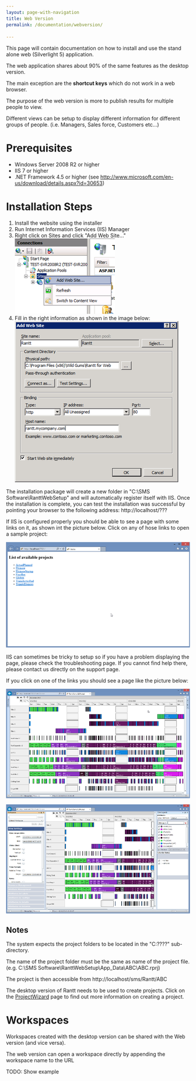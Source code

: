 ```yaml
---
layout: page-with-navigation
title: Web Version
permalink: /documentation/webversion/

---
```


This page will contain documentation on how to install and use the stand alone web (Silverlight 5) application.

The web application shares about 90% of the same features as the desktop version.

The main exception are the **shortcut keys** which do not work in a web browser.

The purpose of the web version is more to publish results for multiple people to view.

Different views can be setup to display different information for different groups of people. (i.e. Managers, Sales force, Customers etc...)

Prerequisites
==============

-	Windows Server 2008 R2 or higher
- IIS 7 or higher
-	.NET Framework 4.5 or higher (see http://www.microsoft.com/en-us/download/details.aspx?id=30653)


Installation Steps
====================

1.	Install the website using the installer
2.	Run Internet Information Services (IIS) Manager
3.	Right click on Sites and click "Add Web Site..."
	![Add Website](img/AddWebsite.png)
4. Fill in the right information as shown in the image below:
	![Add Website Settings](img/AddWebsiteSettings.png)
	
	
The installation package will create a new folder in "C:\SMS Software\RanttWebSetup" and will automatically register itself with IIS.
Once the installation is complete, you can test the installation was successful by pointing your browser to the following address:  http://localhost/???

If IIS is configured properly you should be able to see a page with some links on it, as shown int the picture below. Click on any of hose links to open a sample project:

![Projects](img/webRantt0.png)

IIS can sometimes be tricky to setup so if you have a problem displaying the page, please check the troubleshooting page. If you cannot find help there, please contact us directly on the support page.

If you click on one of the links you should see a page like the picture below:

![Projects](img/webRantt.png)

![Projects](img/webRantt2.png)

Notes
------

The system expects the project folders to be located in the "C:\????" sub-directory.

The name of the project folder must be the same as name of the project file. (e.g. C:\SMS Software\RanttWebSetup\App_Data\ABC\ABC.rprj)

The project is then accessible from http://localhost/sms/Rantt/ABC

The desktop version of Rantt needs to be used to create projects. Click on the [ProjectWizard](http://www.resourcegantt.com/documentation/projectwizard/) page to find out more information on creating a project. 


Workspaces
==========

Workspaces created with the desktop version can be shared with the Web version (and vice versa).

The web version can open a workspace directly by appending the workspace name to the URL

TODO: Show example